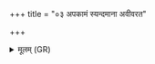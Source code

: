 +++
title = "०३ अपकामं स्यन्दमाना अवीवरत"

+++
<details><summary>मूलम् (GR)</summary>

अपकामं स्यन्दमाना  
अवीवरत वो हिकम् ।  
इन्द्रो वः शक्तिभिर् देवीस्  
तस्माद् वार् णाम वो हिकम् ॥
</details>